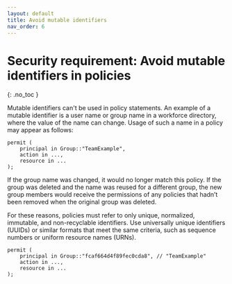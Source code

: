 ```yaml
---
layout: default
title: Avoid mutable identifiers
nav_order: 6
---
```


# Security requirement: Avoid mutable identifiers in policies
{: .no_toc }

Mutable identifiers can't be used in policy statements. An example of a mutable identifier is a user name or group name in a workforce directory, where the value of the name can change. Usage of such a name in a policy may appear as follows:

```cedar
permit (
    principal in Group::"TeamExample",
    action in ...,
    resource in ...
);
```

If the group name was changed, it would no longer match this policy. If the group was deleted and the name was reused for a different group, the new group members would receive the permissions of any policies that hadn’t been removed when the original group was deleted.

For these reasons, policies must refer to only unique, normalized, immutable, and non-recyclable identifiers. Use universally unique identifiers (UUIDs) or similar formats that meet the same criteria, such as sequence numbers or uniform resource names (URNs).

```cedar
permit (
    principal in Group::"fcaf664d4f89fec0cda8", // "TeamExample"
    action in ...,
    resource in ...
);
```
